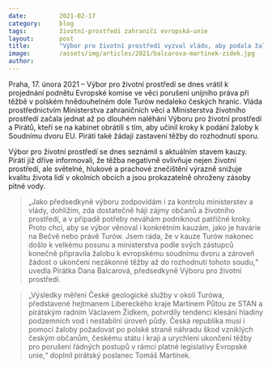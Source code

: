 ```yaml
---
date:         2021-02-17
category:     blog
tags:         životní-prostředí zahraničí evropská-unie
layout:       post
title:        "Výbor pro životní prostředí vyzval vládu, aby podala žalobu k soudnímu dvoru EU kvůli nezákonné těžbě v polském dole Turów"
image:        /assets/img/articles/2021/balcarova-martinek-zidek.jpg
author:       
---
```




Praha, 17. února 2021 – Výbor pro životní prostředí se dnes vrátil k projednání podnětu Evropské komise ve věci porušení unijního práva při těžbě v polském hnědouhelném dole Turów nedaleko českých hranic. Vláda prostřednictvím Ministerstva zahraničních věcí a Ministerstva životního prostředí začala jednat až po dlouhém naléhání Výboru pro životní prostředí a Pirátů, kteří se na kabinet obrátili s tím, aby učinil kroky k podání žaloby k Soudnímu dvoru EU. Piráti také žádají zastavení těžby do rozhodnutí sporu. 

Výbor pro životní prostředí se dnes seznámil s aktuálním stavem kauzy. Piráti již dříve informovali, že těžba negativně ovlivňuje nejen životní prostředí, ale světelné, hlukové a prachové znečištění výrazně snižuje kvalitu života lidí v okolních obcích a jsou prokazatelně ohroženy zásoby pitné vody. 

> „Jako předsedkyně výboru zodpovídám i za kontrolu ministerstev a vlády, dohlížím, zda dostatečně hájí zájmy občanů a životního prostředí, a v případě potřeby neváhám podniknout patřičné kroky. Proto chci, aby se výbor věnoval i konkrétním kauzám, jako je havárie na Bečvě nebo právě Turów. Jsem ráda, že v kauze Turów nakonec došlo k velkému posunu a ministerstva podle svých zástupců konečně připravila žalobu k evropskému soudnímu dvoru a zároveň žádost o ukončení nezákonné těžby až do rozhodnutí tohoto soudu,“ uvedla Pirátka Dana Balcarová, předsedkyně Výboru pro životní prostředí.

> „Výsledky měření České geologické služby v okolí Turówa, představené hejtmanem Libereckého kraje Martinem Půtou ze STAN a pirátským radním Václavem Židkem, potvrdily tendenci klesání hladiny podzemních vod i nestabilní úroveň půdy. Česká republika musí i pomocí žaloby požadovat po polské straně náhradu škod vzniklých českým občanům, českému státu i kraji a urychlení ukončení těžby pro porušení řádných postupů v rámci platné legislativy Evropské unie,“ doplnil pirátský poslanec Tomáš Martínek. 
